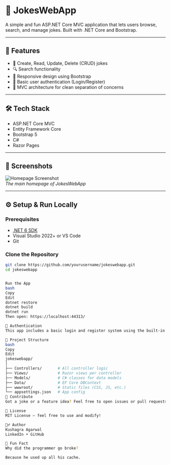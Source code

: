 # 🤣 JokesWebApp

A simple and fun ASP.NET Core MVC application that lets users browse, search, and manage jokes. Built with .NET Core and Bootstrap.

---

## 🚀 Features

- 📝 Create, Read, Update, Delete (CRUD) jokes
- 🔍 Search functionality
- 🎨 Responsive design using Bootstrap
- 🔐 Basic user authentication (Login/Register)
- 📁 MVC architecture for clean separation of concerns

---

## 🛠️ Tech Stack

- ASP.NET Core MVC
- Entity Framework Core
- Bootstrap 5
- C#
- Razor Pages

---

## 📸 Screenshots

![Homepage Screenshot](screenshots/home.png)  
*The main homepage of JokesWebApp*

---

## ⚙️ Setup & Run Locally

### Prerequisites

- [.NET 6 SDK](https://dotnet.microsoft.com/en-us/download/dotnet/6.0)
- Visual Studio 2022+ or VS Code
- Git

### Clone the Repository

```bash
git clone https://github.com/yourusername/jokeswebapp.git
cd jokeswebapp


Run the App
bash
Copy
Edit
dotnet restore
dotnet build
dotnet run
Then open: https://localhost:44313/

🔐 Authentication
This app includes a basic login and register system using the built-in Identity framework. Customize via _LoginPartial.cshtml.

📂 Project Structure
bash
Copy
Edit
jokeswebapp/
│
├── Controllers/       # All controller logic
├── Views/             # Razor views per controller
├── Models/            # C# classes for data models
├── Data/              # EF Core DBContext
├── wwwroot/           # Static files (CSS, JS, etc.)
└── appsettings.json   # App config
📢 Contribute
Got a joke or a feature idea? Feel free to open issues or pull requests!

📄 License
MIT License — feel free to use and modify!

🙋‍♂️ Author
Kushagra Agarwal
LinkedIn • GitHub

🧠 Fun Fact
Why did the programmer go broke?

Because he used up all his cache.
